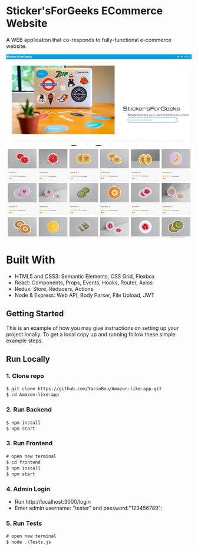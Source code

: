 ﻿# Sticker'sForGeeks ECommerce Website

A WEB application that co-responds to fully-functional e-commerce website.</br>

![Sticker'sForGeeks ](/template/images/StickForGeeks.jpg)
![Sticker'sForGeeks ](/template/images/5.jpg)

# Built With

- HTML5 and CSS3: Semantic Elements, CSS Grid, Flexbox
- React: Components, Props, Events, Hooks, Router, Axios
- Redux: Store, Reducers, Actions
- Node & Express: Web API, Body Parser, File Upload, JWT

<!-- GETTING STARTED -->

## Getting Started

This is an example of how you may give instructions on setting up your project locally.
To get a local copy up and running follow these simple example steps.

## Run Locally

### 1. Clone repo

```
$ git clone https://github.com/YarinBou/Amazon-like-app.git
$ cd Amazon-like-app
```

### 2. Run Backend

```
$ npm install
$ npm start
```

### 3. Run Frontend

```
# open new terminal
$ cd frontend
$ npm install
$ npm start
```

### 4. Admin Login

- Run http://localhost:3000/login
- Enter admin username: "tester" and password:"123456789":

### 5. Run Tests

```
# open new terminal
$ node .\Tests.js
```
